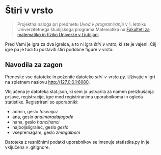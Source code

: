 # Štiri v vrsto

> Projektna naloga pri predmetu *Uvod v programiranje* v 1. letniku Univerzitetnega študijskega programa Matematika na [Fakulteti za matematiko in fiziko Univerze v Ljubljani](https://www.fmf.uni-lj.si/sl/)

Pred Vami je igra za dva igralca, a to ni igra *štiri v vrsto*, ki ste je vajeni. Cilj igre pa je tudi tu postaviti štiri podobne figure v vrsto.


## Navodila za zagon

Prenesite vse datoteke in poženite datoteko *stiri-v-vrsto.py*. Uživajte v igri na spletnem naslovu http://127.0.0.1:8080.

Vključena je datoteka stat.json, ki sem jo ustvarila za namen preizkušanja prijave, registracije, igre med registriranima uporabnikoma in ogleda statistike. Registrirani so uporabniki:
- admin, geslo *tosemjaz*
- ana, geslo *anaimaradajagode*
- hana, geslo *hancihanci*
- najboljsiigralec, geslo *geslo*
- vsepremagam, geslo *zmagalbom*

Datoteka z resničnimi podatki uporabnikov se imenuje statistika.py in je vključena v .gitignore.